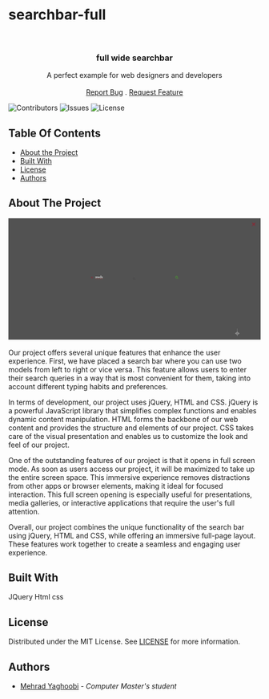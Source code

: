# searchbar-full

<br/>
<p align="center">
  <h3 align="center">full wide searchbar</h3>

  <p align="center">
    A perfect example for web designers and developers
    <br/>
    <br/>
    <a href="https://github.com/MMehrad/searchbar-full/issues">Report Bug</a>
    .
    <a href="https://github.com/MMehrad/searchbar-full/issues">Request Feature</a>
  </p>
</p>

![Contributors](https://img.shields.io/github/contributors/MMehrad/searchbar-full?color=dark-green) ![Issues](https://img.shields.io/github/issues/MMehrad/searchbar-full) ![License](https://img.shields.io/github/license/MMehrad/searchbar-full) 

## Table Of Contents

* [About the Project](#about-the-project)
* [Built With](#built-with)
* [License](#license)
* [Authors](#authors)

## About The Project

![Screen Shot](assets/images/ss1.png)

Our project offers several unique features that enhance the user experience. First, we have placed a search bar where you can use two models from left to right or vice versa. This feature allows users to enter their search queries in a way that is most convenient for them, taking into account different typing habits and preferences.

In terms of development, our project uses jQuery, HTML and CSS. jQuery is a powerful JavaScript library that simplifies complex functions and enables dynamic content manipulation. HTML forms the backbone of our web content and provides the structure and elements of our project. CSS takes care of the visual presentation and enables us to customize the look and feel of our project.

One of the outstanding features of our project is that it opens in full screen mode. As soon as users access our project, it will be maximized to take up the entire screen space. This immersive experience removes distractions from other apps or browser elements, making it ideal for focused interaction. This full screen opening is especially useful for presentations, media galleries, or interactive applications that require the user's full attention.

Overall, our project combines the unique functionality of the search bar using jQuery, HTML and CSS, while offering an immersive full-page layout. These features work together to create a seamless and engaging user experience.

## Built With

JQuery
Html
css



## License

Distributed under the MIT License. See [LICENSE](https://github.com/MMehrad/searchbar-full/blob/main/LICENSE.md) for more information.

## Authors

* [Mehrad Yaghoobi](https://github.com/MMehrad/) - *Computer Master's student* 
